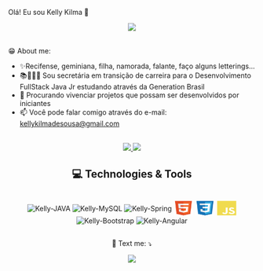 Olá! Eu sou Kelly Kilma 👋
<br>

<div align="center">
<img src="https://desblogada.files.wordpress.com/2021/05/kaka-cordovil-java-developer-2.gif" width="700px" />
</div>


## <div align="center">
 😁 About me: </div>

- ✨Recifense, geminiana, filha, namorada, falante, faço alguns letterings...
- 📚👩🏾‍💻 Sou secretária em transição de carreira para o Desenvolvimento FullStack Java Jr estudando através da Generation Brasil
- 🚀 Procurando vivenciar projetos que possam ser desenvolvidos por iniciantes
- 📫 Você pode falar comigo através do e-mail: kellykilmadesousa@gmail.com

<br>

<div align="center">

  <a href="https://github.com/">
  <img height="180em" src="https://github-readme-stats.vercel.app/api?username=kellykilmadesousa&show_icons=true&theme=dracula&include_all_commits=true&count_private=true"/>
  <img height="180em" src="https://github-readme-stats.vercel.app/api/top-langs/?username=kellykilmadesousa&layout=compact&langs_count=7&theme=dracula"/>
</a>

## 💻 Technologies & Tools

<div style="display: inline_block"><br>

  <img align="center" alt="Kelly-JAVA" height="40" width="45" src="https://cdn.jsdelivr.net/gh/devicons/devicon/icons/java/java-original.svg">
  <img align="center" alt="Kelly-MySQL" height="40" width="45" src="https://cdn.jsdelivr.net/gh/devicons/devicon/icons/mysql/mysql-original-wordmark.svg">
  <img align="center" alt="Kelly-Spring" height="30" width="40" src="https://cdn.jsdelivr.net/gh/devicons/devicon/icons/spring/spring-original.svg">
  <img align="center" alt="Kelly-HTML" height="30" width="40" src="https://raw.githubusercontent.com/devicons/devicon/master/icons/html5/html5-original.svg">
  <img align="center" alt="Kelly-CSS" height="30" width="40" src="https://raw.githubusercontent.com/devicons/devicon/master/icons/css3/css3-original.svg">
  <img align="center" alt="Kelly-Js" height="30" width="40" src="https://raw.githubusercontent.com/devicons/devicon/master/icons/javascript/javascript-plain.svg"> 
  <img align="center" alt="Kelly-Bootstrap" height="30" width="40" src="https://cdn.jsdelivr.net/gh/devicons/devicon/icons/bootstrap/bootstrap-original-wordmark.svg"> 
  <img align="center" alt="Kelly-Angular" height="30" width="40" src="https://cdn.jsdelivr.net/gh/devicons/devicon/icons/angularjs/angularjs-plain.svg"> 
  
</div> 
</div>

## 
<p align="center">
  💌 Text me: ⤵️
</p>

<div>
 <p align="center">
  <a href="https://www.linkedin.com/in/kellykilma/" alt="Linkedin">
  <img src="https://img.shields.io/badge/-Linkedin-0e76a8?style=for-the-badge&logo=Linkedin&logoColor=white&link=https://www.linkedin.com/in/kellykilma/"></a>
</p>
</div>

